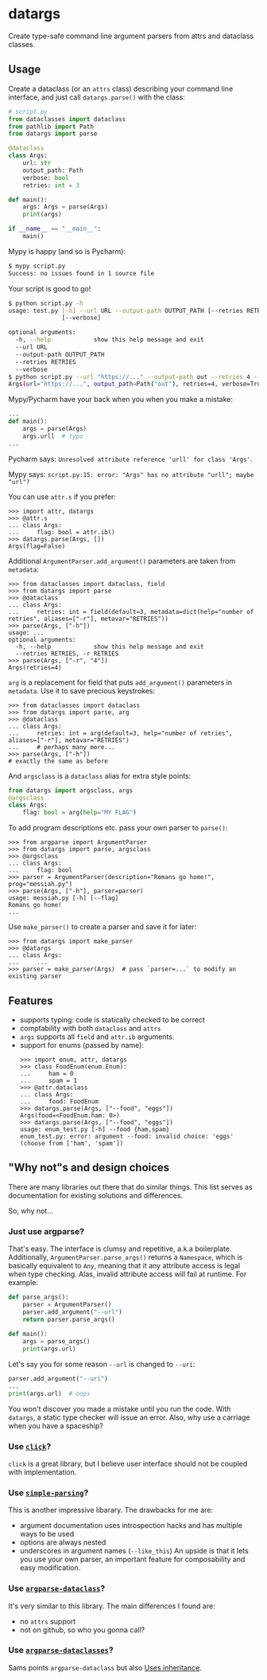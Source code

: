 # datargs
Create type-safe command line argument parsers from attrs and dataclass classes.

## Usage
Create a dataclass (or an `attrs` class) describing your command line interface, and just call
`datargs.parse()` with the class:

```python
# script.py
from dataclasses import dataclass
from pathlib import Path
from datargs import parse

@dataclass
class Args:
    url: str
    output_path: Path
    verbose: bool
    retries: int = 3

def main():
    args: Args = parse(Args)
    print(args)

if __name__ == "__main__":
    main()
```

Mypy is happy (and so is Pycharm):
```bash
$ mypy script.py
Success: no issues found in 1 source file
```

Your script is good to go!
```bash
$ python script.py -h
usage: test.py [-h] --url URL --output-path OUTPUT_PATH [--retries RETRIES]
               [--verbose]

optional arguments:
  -h, --help            show this help message and exit
  --url URL
  --output-path OUTPUT_PATH
  --retries RETRIES
  --verbose
$ python script.py --url "https://..." --output-path out --retries 4 --verbose
Args(url="https://...", output_path=Path("out"), retries=4, verbose=True)
```

Mypy/Pycharm have your back when you when you make a mistake:
```python
...
def main():
    args = parse(Args)
    args.urll  # typo
...
```
Pycharm says: `Unresolved attribute reference 'urll' for class 'Args'`.

Mypy says: `script.py:15: error: "Args" has no attribute "urll"; maybe "url"?`

You can use `attr.s` if you prefer:
```pycon
>>> import attr, datargs
>>> @attr.s
... class Args:
...     flag: bool = attr.ib()
>>> datargs.parse(Args, [])
Args(flag=False)
```

Additional `ArgumentParser.add_argument()` parameters are taken from `metadata`:

```pycon
>>> from dataclasses import dataclass, field
>>> from datargs import parse
>>> @dataclass
... class Args:
...     retries: int = field(default=3, metadata=dict(help="number of retries", aliases=["-r"], metavar="RETRIES"))
>>> parse(Args, ["-h"])
usage: ...
optional arguments:
  -h, --help            show this help message and exit
  --retries RETRIES, -r RETRIES
>>> parse(Args, ["-r", "4"])
Args(retries=4)
```

`arg` is a replacement for field that puts `add_argument()` parameters in `metadata`. Use it to save precious keystrokes:
```pycon
>>> from dataclasses import dataclass
>>> from datargs import parse, arg
>>> @dataclass
... class Args:
...     retries: int = arg(default=3, help="number of retries", aliases=["-r"], metavar="RETRIES")
...     # perhaps many more...
>>> parse(Args, ["-h"])
# exactly the same as before
```

And `argsclass` is a `dataclass` alias for extra style points:
```python
from datargs import argsclass, args
@argsclass
class Args:
    flag: bool = arg(help="MY FLAG")
```

To add program descriptions etc. pass your own parser to `parse()`:
```pycon
>>> from argparse import ArgumentParser
>>> from datargs import parse, argsclass
>>> @argsclass
... class Args:
...     flag: bool
>>> parser = ArgumentParser(description="Romans go home!", prog="messiah.py")
>>> parse(Args, ["-h"], parser=parser)
usage: messiah.py [-h] [--flag]
Romans go home!
...
```

Use `make_parser()` to create a parser and save it for later:
```pycon
>>> from datargs import make_parser
>>> @datargs
... class Args:
...     ...
>>> parser = make_parser(Args)  # pass `parser=...` to modify an existing parser
```

## Features
- supports typing: code is statically checked to be correct
- comptability with both `dataclass` and `attrs`
- `args` supports all `field` and `attr.ib` arguments.
- support for enums (passed by name):
    ```pycon
    >>> import enum, attr, datargs
    >>> class FoodEnum(enum.Enum):
    ...     ham = 0
    ...     spam = 1
    >>> @attr.dataclass
    ... class Args:
    ...     food: FoodEnum
    >>> datargs.parse(Args, ["--food", "eggs"])
    Args(food=<FoodEnum.ham: 0>)
    >>> datargs.parse(Args, ["--food", "eggs"])
    usage: enum_test.py [-h] --food {ham,spam}
    enum_test.py: error: argument --food: invalid choice: 'eggs' (choose from ['ham', 'spam'])
    ```

## "Why not"s and design choices
There are many libraries out there that do similar things. This list serves as documentation for existing solutions and differences.

So, why not...

### Just use argparse?
That's easy. The interface is clumsy and repetitive, a.k.a boilerplate. Additionally, `ArgumentParser.parse_args()` returns a `Namespace`, which is basically 
equivalent to `Any`, meaning that it any attribute access is legal when type checking. Alas, invalid attribute access will fail at runtime. For example:
```python
def parse_args():
    parser = ArgumentParser()
    parser.add_argument("--url")
    return parser.parse_args()
 
def main():
    args = parse_args()
    print(args.url)
```
Let's say you for some reason `--url` is changed to `--uri`:
```python
parser.add_argument("--uri")
...
print(args.url)  # oops
```
You won't discover you made a mistake until you run the code. With `datargs`, a static type checker will issue an error.
Also, why use a carriage when you have a spaceship?

### Use [`click`](https://click.palletsprojects.com/en/7.x/)?
`click` is a great library, but I believe user interface should not be coupled with implementation.

### Use [`simple-parsing`](https://pypi.org/project/simple-parsing/)?
This is another impressive libarary. The drawbacks for me are:
* argument documentation uses introspection hacks and has multiple ways to be used
* options are always nested
* underscores in argument names (`--like_this`)
An upside is that it lets you use your own parser, an important feature for composability and easy modification.

### Use [`argparse-dataclass`](https://pypi.org/project/argparse-dataclass/)?
It's very similar to this library. The main differences I found are:
* no `attrs` support
* not on github, so who you gonna call?

### Use [`argparse-dataclasses`](https://pypi.org/project/argparse-dataclasses/)?
Sams points `argparse-dataclass` but also [Uses inheritance](https://refactoring.guru/replace-inheritance-with-delegation).
